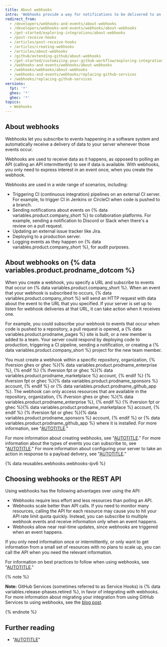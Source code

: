 ```yaml
---
title: About webhooks
intro: 'Webhooks provide a way for notifications to be delivered to an external web server whenever certain events occur on {% data variables.product.company_short %}.'
redirect_from:
  - /developers/webhooks-and-events/about-webhooks
  - /developers/webhooks-and-events/webhooks/about-webhooks
  - /get-started/exploring-integrations/about-webhooks
  - /post-receive-hooks
  - /articles/post-receive-hooks
  - /articles/creating-webhooks
  - /articles/about-webhooks
  - /github/extending-github/about-webhooks
  - /get-started/customizing-your-github-workflow/exploring-integrations/about-webhooks
  - /webhooks-and-events/webhooks/about-webhooks
  - /webhooks/webhooks/about-webhooks
  - /webhooks-and-events/webhooks/replacing-github-services
  - /webhooks/replacing-github-services
versions:
  fpt: '*'
  ghes: '*'
  ghec: '*'
topics:
  - Webhooks
---
```


## About webhooks

Webhooks let you subscribe to events happening in a software system and automatically receive a delivery of data to your server whenever those events occur.

Webhooks are used to receive data as it happens, as opposed to polling an API (calling an API intermittently) to see if data is available. With webhooks, you only need to express interest in an event once, when you create the webhook.

Webhooks are used in a wide range of scenarios, including:
* Triggering CI (continuous integration) pipelines on an external CI server. For example, to trigger CI in Jenkins or CircleCI when code is pushed to a branch.
* Sending notifications about events on {% data variables.product.company_short %} to collaboration platforms. For example, sending a notification to Discord or Slack when there's a review on a pull request.
* Updating an external issue tracker like Jira.
* Deploying to a production server.
* Logging events as they happen on {% data variables.product.company_short %}, for audit purposes.

## About webhooks on {% data variables.product.prodname_dotcom %}

When you create a webhook, you specify a URL and subscribe to events that occur on {% data variables.product.company_short %}. When an event that your webhook is subscribed to occurs, {% data variables.product.company_short %} will send an HTTP request with data about the event to the URL that you specified. If your server is set up to listen for webhook deliveries at that URL, it can take action when it receives one.

For example, you could subscribe your webhook to events that occur when code is pushed to a repository, a pull request is opened, a {% data variables.product.prodname_pages %} site is built, or a new member is added to a team. Your server could respond by deploying code to production, triggering a CI pipeline, sending a notification, or creating a {% data variables.product.company_short %} project for the new team member.

You must create a webhook within a specific repository, organization, {% ifversion ghes or ghec %}{% data variables.product.prodname_enterprise %}, {% endif %} {% ifversion fpt or ghec %}{% data variables.product.prodname_marketplace %} account, {% endif %} {% ifversion fpt or ghec %}{% data variables.product.prodname_sponsors %} account, {% endif %} or {% data variables.product.prodname_github_app %}. The webhook can only access resources that are available in the repository, organization, {% ifversion ghes or ghec %}{% data variables.product.prodname_enterprise %}, {% endif %} {% ifversion fpt or ghec %}{% data variables.product.prodname_marketplace %} account, {% endif %} {% ifversion fpt or ghec %}{% data variables.product.prodname_sponsors %} account, {% endif %} or {% data variables.product.prodname_github_app %} where it is installed. For more information, see "[AUTOTITLE](/webhooks/types-of-webhooks)."

For more information about creating webhooks, see "[AUTOTITLE](/webhooks/using-webhooks/creating-webhooks)." For more information about the types of events you can subscribe to, see "[AUTOTITLE](/webhooks/webhook-events-and-payloads)." For more information about configuring your server to take an action in response to a payload delivery, see "[AUTOTITLE](/webhooks/using-webhooks/configuring-your-server-to-receive-payloads)."

{% data reusables.webhooks.webhooks-ipv6 %}

## Choosing webhooks or the REST API

Using webhooks has the following advantages over using the API:
* Webhooks require less effort and less resources than polling an API.
* Webhooks scale better than API calls. If you need to monitor many resources, calling the API for each resource may cause you to hit your API rate limit quota quickly. Instead, you can subscribe to multiple webhook events and receive information only when an event happens.
* Webhooks allow near real-time updates, since webhooks are triggered when an event happens.

If you only need information once or intermittently, or only want to get information from a small set of resources with no plans to scale up, you can call the API when you need the relevant information.

For information on best practices to follow when using webhooks, see "[AUTOTITLE](/webhooks/using-webhooks/best-practices-for-using-webhooks)."

{% note %}

**Note:** GitHub Services (sometimes referred to as Service Hooks) is {% data variables.release-phases.retired %}, in favor of integrating with webhooks. For more information about migrating your integration from using GitHub Services to using webhooks, see the [blog post](https://developer.github.com/changes/2018-04-25-github-services-deprecation/).

{% endnote %}

## Further reading

* "[AUTOTITLE](/webhooks/types-of-webhooks)"
